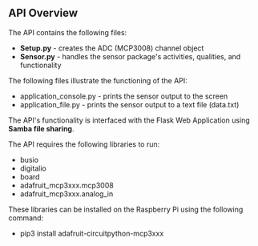 ## API Overview

The API contains the following files:
- **Setup.py** - creates the ADC (MCP3008) channel object
- **Sensor.py** - handles the sensor package's activities, qualities, and functionality

The following files illustrate the functioning of the API:
- application_console.py - prints the sensor output to the screen
- application_file.py - prints the sensor output to a text file (data.txt)

The API's functionality is interfaced with the Flask Web Application using **Samba file sharing**.

The API requires the following libraries to run:
- busio
- digitalio
- board
- adafruit_mcp3xxx.mcp3008
- adafruit_mcp3xxx.analog_in

These libraries can be installed on the Raspberry Pi using the following command:
- pip3 install adafruit-circuitpython-mcp3xxx
